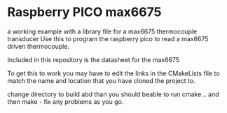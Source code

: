 # Raspberry PICO max6675
a working example with a library file for a max6675 thermocouple transducer
Use this to program the raspberry pico to read a max6675 driven thermocouple.

Included in this repository is the datasheet for the max6675

To get this to work you may have to edit the links in the CMakeLists file to match the name and location that you have cloned the project to.

change directory to build abd than you should beable to run cmake .. and then make - fix any problems as you go.
